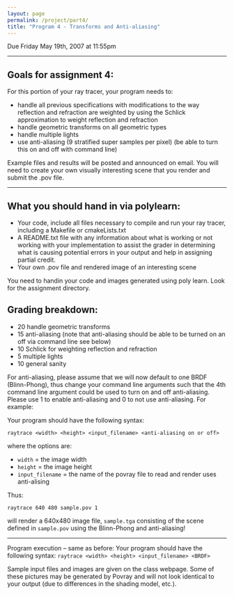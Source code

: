 ```yaml
---
layout: page
permalink: /project/part4/
title: "Program 4 - Transforms and Anti-aliasing"
---
```


Due Friday May 19th, 2007 at 11:55pm

---

## Goals for assignment 4:

For this portion of your ray tracer, your program needs to:

- handle all previous specifications with modifications to the way reflection and refraction are weighted by using the Schlick approximation to weight reflection and refraction
- handle geometric transforms on all geometric types
- handle multiple lights
- use anti-aliasing (9 stratified super samples per pixel) (be able to turn this on and off with command line)

Example files and results will be posted and announced on email.
You will need to create your own visually interesting scene that you render and submit the .pov file.

---

## What you should hand in via polylearn:

- Your code, include all files necessary to compile and run your ray tracer, including a Makefile or cmakeLists.txt
- A README.txt file with any information about what is working or not working with your implementation to assist the grader in determining what is causing potential errors in your output and help in assigning partial credit.
- Your own .pov file and rendered image of an interesting scene

You need to handin your code and images generated using poly learn.
Look for the assignment directory.

## Grading breakdown:

- 20 handle geometric transforms
- 15 anti-aliasing (note that anti-aliasing should be able to be turned on an off via command line see below)
- 10 Schlick for weighting reflection and refraction
- 5 multiple lights
- 10  general sanity


For anti-aliasing, please assume that we will now default to one BRDF (Blinn-Phong), thus change your command line arguments such that the 4th command line argument could be used to turn on and off anti-aliasing.
Please use 1 to enable anti-aliasing and 0 to not use anti-aliasing.
For example:

Your program should have the following syntax:

  `raytrace <width> <height> <input_filename> <anti-aliasing on or off>`

where the options are:

  - `width` = the image width
  - `height` = the image height
  - `input_filename` = the name of the povray file to read and render uses anti-alising

Thus:

  `raytrace 640 480 sample.pov 1`

will render a 640x480 image file, `sample.tga` consisting of the scene defined in `sample.pov` using the Blinn-Phong and anti-aliasing!

---

Program execution – same as before:
Your program should have the following syntax:
  `raytrace <width> <height> <input_filename> <BRDF>`

Sample input files and images are given on the class webpage.
Some of these pictures may be generated by Povray and will not look identical to your output (due to differences in the shading model, etc.).

